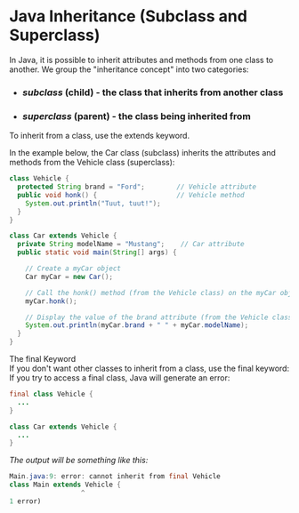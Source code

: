 # Java Inheritance (Subclass and Superclass)

In Java, it is possible to inherit attributes and methods from one class to another. We group the "inheritance concept" into two categories:

* ### *subclass* (child) - the class that inherits from another class
* ### *superclass* (parent) - the class being inherited from
To inherit from a class, use the extends keyword.

In the example below, the Car class (subclass) inherits the attributes and methods from the Vehicle class (superclass):
```java
class Vehicle {
  protected String brand = "Ford";        // Vehicle attribute
  public void honk() {                    // Vehicle method
    System.out.println("Tuut, tuut!");
  }
}
```
```java
class Car extends Vehicle {
  private String modelName = "Mustang";    // Car attribute
  public static void main(String[] args) {

    // Create a myCar object
    Car myCar = new Car();

    // Call the honk() method (from the Vehicle class) on the myCar object
    myCar.honk();

    // Display the value of the brand attribute (from the Vehicle class) and the value of the modelName from the Car class
    System.out.println(myCar.brand + " " + myCar.modelName);
  }
}
```
The final Keyword                                               
If you don't want other classes to inherit from a class, use the final keyword:
If you try to access a final class, Java will generate an error:
```java
final class Vehicle {
  ...
}

class Car extends Vehicle {
  ...
}
```

*The output will be something like this:*
```java
Main.java:9: error: cannot inherit from final Vehicle
class Main extends Vehicle {
                  ^
1 error)
```
